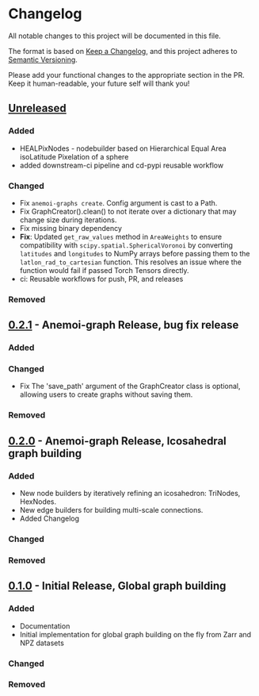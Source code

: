 # Changelog

All notable changes to this project will be documented in this file.

The format is based on [Keep a Changelog](https://keepachangelog.com/en/1.1.0/),
and this project adheres to [Semantic Versioning](https://semver.org/spec/v2.0.0.html).

Please add your functional changes to the appropriate section in the PR.
Keep it human-readable, your future self will thank you!

## [Unreleased]

### Added
- HEALPixNodes - nodebuilder based on Hierarchical Equal Area isoLatitude Pixelation of a sphere
- added downstream-ci pipeline and cd-pypi reusable workflow

### Changed
- Fix `anemoi-graphs create`. Config argument is cast to a Path.
- Fix GraphCreator().clean() to not iterate over a dictionary that may change size during iterations.
- Fix missing binary dependency
- **Fix**: Updated `get_raw_values` method in `AreaWeights` to ensure compatibility with `scipy.spatial.SphericalVoronoi` by converting `latitudes` and `longitudes` to NumPy arrays before passing them to the `latlon_rad_to_cartesian` function. This resolves an issue where the function would fail if passed Torch Tensors directly.
- ci: Reusable workflows for push, PR, and releases

### Removed

## [0.2.1] - Anemoi-graph Release, bug fix release

### Added

### Changed
- Fix The 'save_path' argument of the GraphCreator class is optional, allowing users to create graphs without saving them.

### Removed

## [0.2.0] - Anemoi-graph Release, Icosahedral graph building

### Added
- New node builders by iteratively refining an icosahedron: TriNodes, HexNodes.
- New edge builders for building multi-scale connections.
- Added Changelog

### Changed

### Removed

## [0.1.0] - Initial Release, Global graph building

### Added
- Documentation
- Initial implementation for global graph building on the fly from Zarr and NPZ datasets

### Changed

### Removed

<!-- Add Git Diffs for Links above -->
[unreleased]: https://github.com/ecmwf/anemoi-graphs/compare/0.2.1...HEAD
[0.2.1]: https://github.com/ecmwf/anemoi-graphs/compare/0.2.0...0.2.1
[0.2.0]: https://github.com/ecmwf/anemoi-graphs/compare/0.1.0...0.2.0
[0.1.0]: https://github.com/ecmwf/anemoi-graphs/releases/tag/0.1.0
